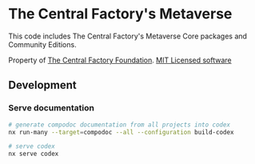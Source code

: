# The Central Factory's Metaverse

This code includes The Central Factory's Metaverse Core packages and Community Editions.

Property of [The Central Factory Foundation](https://github.com/central-factory/foundation). [MIT Licensed software](https://github.com/central-factory/metaverse/raw/main/LICENSE)


## Development

### Serve documentation

```bash
# generate compodoc documentation from all projects into codex
nx run-many --target=compodoc --all --configuration build-codex

# serve codex
nx serve codex
```
